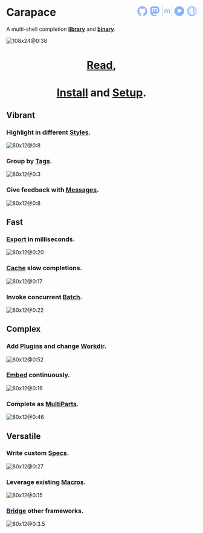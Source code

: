 # Carapace <div style="float:right;"><a href="https://github.com/carapace-sh"><img height="26em" src="icons/github.svg" /></a> <a href="https://mastodon.social/@carapace_sh"><img height="26em" src="icons/mastodon.svg" /></a> <a href="https://matrix.to/#/%23carapace-sh:matrix.org"><img height="26em" src="icons/matrix.svg" /></a> <a href="https://pixelfed.social/carapace_sh"><img height="26em" src="icons/pixelfed.svg" /></a> <a href="https://polar.sh/carapace-sh"><img height="26em" src="icons/polar.svg" /></a></div>

A multi-shell completion **[library](https://github.com/carapace-sh/carapace)** and **[binary](https://github.com/carapace-sh/carapace-bin)**.

![108x24@0:38](./carapace/carapace-bin.cast)

<center><h1><strong><u><a href="https://pixi.carapace.sh">Read</a></u>,</strong></h1></center>
<center><h1><strong><u><a href="https://carapace-sh.github.io/carapace-bin/install.html">Install</a></u> and <u><a href="https://carapace-sh.github.io/carapace-bin/setup.html">Setup</a></u>.</strong></h1></center>

## Vibrant

### Highlight in different **[Styles](https://carapace-sh.github.io/carapace/carapace/action/style.html)**.
![80x12@0:8](./carapace/style.cast)

### Group by **[Tags](https://carapace-sh.github.io/carapace/carapace/action/tag.html)**.
![80x12@0:3](./carapace/tag.cast)

### Give feedback with **[Messages](https://carapace-sh.github.io/carapace/carapace/defaultActions/actionMessage.html)**.
![80x12@0:8](./carapace/message.cast)

## Fast

### **[Export](https://carapace-sh.github.io/carapace/carapace/export.html)** in milliseconds.
![80x12@0:20](./carapace/export.cast)

### **[Cache](https://carapace-sh.github.io/carapace/carapace/action/cache.html)** slow completions.
![80x12@0:17](./carapace/cache.cast)

### Invoke concurrent **[Batch](https://carapace-sh.github.io/carapace/carapace/batch.html)**.
![80x12@0:22](./carapace/batch.cast)

## Complex

### Add **[Plugins](https://carapace-sh.github.io/carapace/carapace/gen/preRun.html)** and change **[Workdir](https://carapace-sh.github.io/carapace/carapace/gen/preInvoke.html)**.
![80x12@0:52](./carapace/modify.cast)

### **[Embed](https://carapace-sh.github.io/carapace-bin/spec/embed.html)** continuously.
![80x12@0:16](./carapace/embedding.cast)

### Complete as **[MultiParts](https://carapace-sh.github.io/carapace/carapace/defaultActions/actionMultiParts.html)**.
![80x12@0:46](./carapace/multipart.cast)

## Versatile

### Write custom **[Specs](https://carapace-sh.github.io/carapace-bin/spec.html)**.
![80x12@0:27](./carapace/spec.cast)

### Leverage existing **[Macros](https://carapace-sh.github.io/carapace-bin/spec/macros.html)**.
![80x12@0:15](./carapace/macros.cast)

### **[Bridge](https://carapace-sh.github.io/carapace-bin/spec/bridge.html)** other frameworks.
![80x12@0:3.5](./carapace/bridge.cast)
